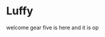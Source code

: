 # Luffy
welcome
gear five is here and it is op 
 
 
 
  
    
               
             
                    
                              
               
                     
        
   
 
 

